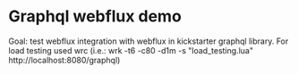# Graphql webflux demo
Goal: test webflux integration with webflux in kickstarter graphql library.
For load testing used wrc (i.e.: wrk -t6 -c80 -d1m -s "load_testing.lua" http://localhost:8080/graphql)
